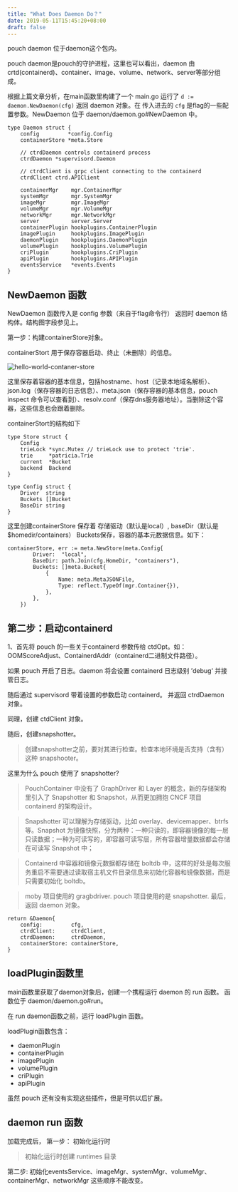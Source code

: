 ```yaml
---
title: "What Does Daemon Do？"
date: 2019-05-11T15:45:20+08:00
draft: false
---
```


pouch daemon 位于daemon这个包内。

pouch daemon是pouch的守护进程，这里也可以看出，daemon 由crtd(containerd)、container、image、volume、network、server等部分组成。

根据上篇文章分析，在main函数里构建了一个 main.go 运行了 `d := daemon.NewDaemon(cfg)` 返回 daemon 对象。在 传入进去的 `cfg` 是flag的一些配置参数。NewDaemon 位于 daemon/daemon.go#NewDaemon 中。


```golang
type Daemon struct {
	config         *config.Config
	containerStore *meta.Store

	// ctrdDaemon controls containerd process
	ctrdDaemon *supervisord.Daemon

	// ctrdClient is grpc client connecting to the containerd
	ctrdClient ctrd.APIClient

	containerMgr    mgr.ContainerMgr
	systemMgr       mgr.SystemMgr
	imageMgr        mgr.ImageMgr
	volumeMgr       mgr.VolumeMgr
	networkMgr      mgr.NetworkMgr
	server          server.Server
	containerPlugin hookplugins.ContainerPlugin
	imagePlugin     hookplugins.ImagePlugin
	daemonPlugin    hookplugins.DaemonPlugin
	volumePlugin    hookplugins.VolumePlugin
	criPlugin       hookplugins.CriPlugin
	apiPlugin       hookplugins.APIPlugin
	eventsService   *events.Events
}
```	

## NewDaemon 函数

NewDaemon 函数传入是 config 参数（来自于flag命令行） 返回时 daemon 结构体。结构图字段参见上。

第一步：构建containerStore对象。

containerStort 用于保存容器启动、终止（未删除）的信息。

![hello-world-contaner-store](../hello-world-container.png)

这里保存着容器的基本信息，包括hostname、host（记录本地域名解析）、json.log（保存容器的日志信息）、meta.json（保存容器的基本信息，pouch inspect 命令可以查看到）、resolv.conf（保存dns服务器地址）。当删除这个容器，这些信息也会跟着删除。

containerStort的结构如下

```golang
type Store struct {
	Config
	trieLock *sync.Mutex // trieLock use to protect 'trie'.
	trie     *patricia.Trie
	current  *Bucket
	backend  Backend
}

type Config struct {
	Driver  string
	Buckets []Bucket
	BaseDir string
}
```
这里创建containerStore 保存着 存储驱动（默认是local）, baseDir（默认是 $homedir/containers） Buckets保存，容器的基本元数据信息。如下：

```
containerStore, err := meta.NewStore(meta.Config{
		Driver:  "local",
		BaseDir: path.Join(cfg.HomeDir, "containers"),
		Buckets: []meta.Bucket{
			{
				Name: meta.MetaJSONFile,
				Type: reflect.TypeOf(mgr.Container{}),
			},
		},
	})
```

## 第二步：启动containerd

1、首先将 pouch 的一些关于containerd 参数传给 ctdOpt。如：OOMScoreAdjust、ContainerdAddr（containerd二进制文件路径）。

如果 pouch 开启了日志。daemon 将会设置 containerd 日志级别 ’debug‘ 并接管日志。

随后通过 supervisord 带着设置的参数启动 containerd。 并返回 ctrdDaemon 对象。

同理，创建 ctdClient 对象。

随后，创建snapshotter。
> 创建snapshotter之前，要对其进行检查。检查本地环境是否支持（含有）这种 snapshooter。

这里为什么 pouch 使用了 snapshotter?

> PouchContainer 中没有了 GraphDriver 和 Layer 的概念，新的存储架构里引入了 Snapshotter 和 Snapshot，从而更加拥抱 CNCF 项目 containerd 的架构设计。

> Snapshotter 可以理解为存储驱动，比如 overlay、devicemapper、btrfs 等。Snapshot 为镜像快照，分为两种：一种只读的，即容器镜像的每一层只读数据；一种为可读写的，即容器可读写层，所有容器增量数据都会存储在可读写 Snapshot 中；

> Containerd 中容器和镜像元数据都存储在 boltdb 中，这样的好处是每次服务重启不需要通过读取宿主机文件目录信息来初始化容器和镜像数据，而是只需要初始化 boltdb。

> moby 项目使用的 gragbdriver. pouch 项目使用的是 snapshotter.
最后，返回 daemon 对象。

```golang
return &Daemon{
	config:         cfg,
	ctrdClient:     ctrdClient,
	ctrdDaemon:     ctrdDaemon,
	containerStore: containerStore,
}
```



## loadPlugin函数里

main函数里获取了daemon对象后，创建一个携程运行 daemon 的 run 函数。 函数位于 daemon/daemon.go#run。

在 run daemon函数之前，运行 loadPlugin 函数。

loadPlugin函数包含：

- daemonPlugin
- containerPlugin
- imagePlugin
- volumePlugin
- criPlugin
- apiPlugin

虽然 pouch 还有没有实现这些插件，但是可供以后扩展。

## daemon run 函数

加载完成后，
第一步： 初始化运行时
> 初始化运行时创建 runtimes 目录

第二步: 初始化eventsService、imageMgr、systemMgr、volumeMgr、containerMgr、networkMgr 这些顺序不能改变。



